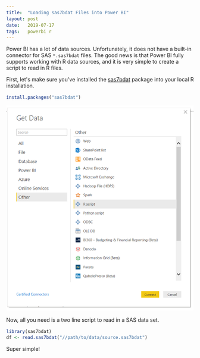 ```yaml
---
title:  "Loading sas7bdat Files into Power BI"
layout: post
date:   2019-07-17
tags:   powerbi r
---
```


Power BI has a lot of data sources. Unfortunately, it does not have a built-in connector for SAS `*.sas7bdat` files. The good news is that Power BI fully supports working with R data sources, and it is very simple to create a script to read in R files.

First, let's make sure you've installed the [sas7bdat](https://cran.r-project.org/package=sas7bdat) package into your local R installation.

```r
install.packages("sas7bdat")
```

<img src="/assets/images/powerbi-r-data-source.png" alt="Power BI R Data Source">

Now, all you need is a two line script to read in a SAS data set.

```r
library(sas7bdat)
df <- read.sas7bdat("//path/to/data/source.sas7bdat")
```

Super simple!
